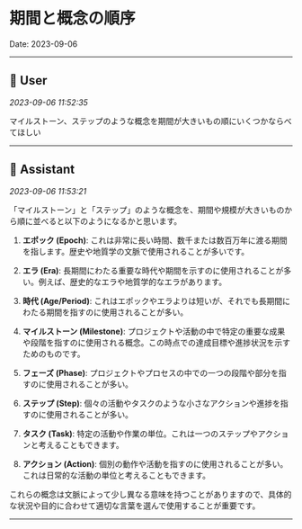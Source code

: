 # 期間と概念の順序

Date: 2023-09-06

---

## 👤 User
*2023-09-06 11:52:35*

マイルストーン、ステップのような概念を期間が大きいもの順にいくつかならべてほしい

---

## 🤖 Assistant
*2023-09-06 11:53:21*

「マイルストーン」と「ステップ」のような概念を、期間や規模が大きいものから順に並べると以下のようになるかと思います。

1. **エポック (Epoch)**: これは非常に長い時間、数千または数百万年に渡る期間を指します。歴史や地質学の文脈で使用されることが多いです。

2. **エラ (Era)**: 長期間にわたる重要な時代や期間を示すのに使用されることが多い。例えば、歴史的なエラや地質学的なエラがあります。

3. **時代 (Age/Period)**: これはエポックやエラよりは短いが、それでも長期間にわたる期間を指すのに使用されることが多い。

4. **マイルストーン (Milestone)**: プロジェクトや活動の中で特定の重要な成果や段階を指すのに使用される概念。この時点での達成目標や進捗状況を示すためのものです。

5. **フェーズ (Phase)**: プロジェクトやプロセスの中での一つの段階や部分を指すのに使用されることが多い。

6. **ステップ (Step)**: 個々の活動やタスクのような小さなアクションや進捗を指すのに使用されることが多い。

7. **タスク (Task)**: 特定の活動や作業の単位。これは一つのステップやアクションと考えることもできます。

8. **アクション (Action)**: 個別の動作や活動を指すのに使用されることが多い。これは日常的な活動の単位と考えることもできます。

これらの概念は文脈によって少し異なる意味を持つことがありますので、具体的な状況や目的に合わせて適切な言葉を選んで使用することが重要です。

---
